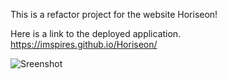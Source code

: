 This is a refactor project for the website Horiseon!

Here is a link to the deployed application.
https://imspires.github.io/Horiseon/

![Sreenshot](assets/images/screenshot.png?raw=true)

